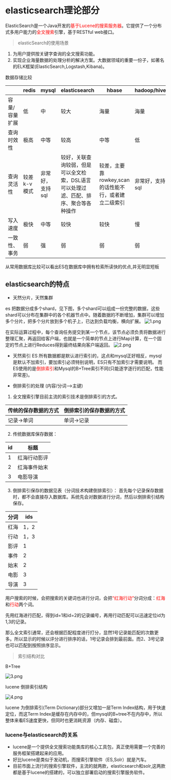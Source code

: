 # elasticsearch理论部分
ElasticSearch是一个Java开发的<font color=red>基于Lucene的搜索服务器</font>。它提供了一个分布式多用户能力的<font color=red>全文搜索</font>引擎，基于RESTful web接口。

>elasticSearch的使用场景
1. 为用户提供按关键字查询的全文搜索功能。
2. 实现企业海量数据的处理分析的解决方案。大数据领域的重要一份子，如著名的ELK框架(ElasticSearch,Logstash,Kibana)。

数据存储比较

|	|redis|mysql|elasticsearch|hbase|hadoop/hive|
|---|---|---|---|---|---|
|容量/容量扩展|低|中|较大|海量|海量|
|查询时效性|极高|中等|较高|中等|低|
|查询灵活性|较差 k-v模式|非常好，支持sql|较好，关联查询较弱，但是可以全文检索，DSL语言可以处理过滤、匹配、排序、聚合等各种操作|较差，主要靠rowkey,scan的话性能不行，或者建立二级索引|非常好，支持sql|
|写入速度|极快|中等|较快|较快|慢|
|一致性、事务|弱|强|弱|弱|弱|

从常用数据库比较可以看出ES在数据库中拥有检索所读快的优点,并无明显短板

## elasticsearch的特点
+ 天然分片，天然集群

es 把数据分成多个shard，见下图，多个shard可以组成一份完整的数据，这些shard可以分布在集群中的各个机器节点中。随着数据的不断增加，集群可以增加多个分片，把多个分片放到多个机子上，已达到负载均衡，横向扩展。
![1.png](https://i.loli.net/2020/06/15/BmThiuDFeE9X3O1.png)

在实际运算过程中，每个查询任务提交到某一个节点，该节点必须负责将数据进行整理汇聚，再返回给客户端，也就是一个简单的节点上进行Map计算，在一个固定的节点上进行Reduces得到最终结果向客户端返回。
![2.png](https://i.loli.net/2020/06/15/ZUwvWNnYzVgFKqf.png)
+ 天然索引 
ES 所有数据都是默认进行索引的，这点和mysql正好相反，mysql是默认不加索引，要加索引必须特别说明，ES只有不加索引才需要说明。
而ES使用的是<font color=red>倒排索引</font>和Mysql的B+Tree索引不同(只能逐字逐行的匹配，性能非常差)。

+ 倒排索引的处理 (内容/分词-->主键)
1. 全文搜索引擎目前主流的索引技术是倒排索引的方式。

|传统的保存数据的方式|倒排索引的保存数据的方式|
|---|---|
|记录→单词|单词→记录|

2. 传统数据库保存数据：

|id|标题|
|---|---|
|1|红海行动影评|
|2|红海事件始末|
|3|电影导演|

3. 倒排索引保存的数据见表（分词技术构建倒排索引）：
首先每个记录保存数据时，都不会直接存入数据库。系统先会对数据进行分词，然后以倒排索引结构保存。

|分词|ids|
|---|---|
|红海|1，2|
|行动|1，3|
|影评|1|
|事件|2|
|始末|2|
|电影|3|
|导演|3|

用户搜索的时候，会把搜索的关键词也进行分词，会把<font color=red>“红海行动”</font>分词分成：<font color=red>红海</font>和<font color=red>行动</font>两个词。

先用红海进行匹配，得到id=1和id=2的记录编号，再用行动匹配可以迅速定位id为1,3的记录。

那么全文索引通常，还会根据匹配程度进行打分，显然1号记录能匹配的次数更多。所以显示的时候以评分进行排序的话，1号记录会排到最前面。而2、3号记录也可以匹配到按照排序显示。
>索引结构对比

B+Tree

![3.png](https://i.loli.net/2020/06/15/1o6ht7fgBe2wkHW.png)

lucene 倒排索引结构

![4.png](https://i.loli.net/2020/06/15/2Jpvt4BQgyZ8Hs1.png)

 lucene  为倒排索引(Term Dictionary)部分又增加一层Term Index结构，用于快速定位，而这Term Index是缓存在内存中的，但mysql的B+tree不在内存中，所以整体来看ES速度更快，但同时也更消耗资源（内存、磁盘）。

 ### lucene与elasticsearch的关系
 + lucene是一个提供全文搜索功能类库的核心工具包，真正使用需要一个完善的服务框架搭建起来的应用。
+ 好比lucene是类似于发动机，而搜索引擎软件（ES,Solr）就是汽车。
+ 目前市面上流行的搜索引擎软件，主流的就两款，elasticsearch和solr,这两款都是基于lucene的搭建的，可以独立部署启动的搜索引擎服务软件。

